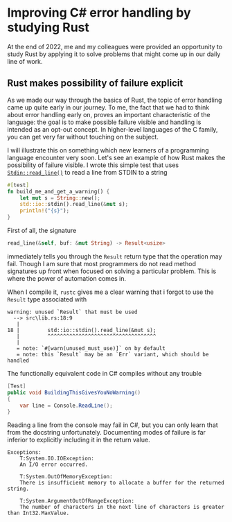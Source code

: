 # Improving C# error handling by studying Rust

At the end of 2022, me and my colleagues were provided an opportunity to study Rust by applying it
to solve problems that might come up in our daily line of work.

## Rust makes possibility of failure explicit

As we made our way through the basics of Rust, the topic of error handling came up quite early
in our journey. To me, the fact that we had to think about error handling early on, proves
an important characteristic of the language: the goal is to make possible failure visible
and handling is intended as an opt-out concept.
In higher-level languages of the C family, you can get very far without touching on the subject.

I will illustrate this on something which new learners of a programming language encounter very soon. Let's see an example of how Rust makes the possibility of failure visible. I wrote this simple
test that uses  [`Stdin::read_line()`](https://doc.rust-lang.org/std/io/struct.Stdin.html#method.read_line) to read a line from STDIN to a string

```Rust
#[test]
fn build_me_and_get_a_warning() {
    let mut s = String::new();
    std::io::stdin().read_line(&mut s);
    println!("{s}");
}
```

First of all, the signature

```Rust
read_line(&self, buf: &mut String) -> Result<usize>
```

immediately tells you through the `Result` return type that the operation may fail. Though I am
sure that most programmers do not read method signatures up front when focused on solving
a particular problem. This is where the power of automation comes in.

When I compile it, `rustc` gives me a clear warning that i forgot to use the `Result` type
associated with
```
warning: unused `Result` that must be used
  --> src\lib.rs:18:9
   |
18 |         std::io::stdin().read_line(&mut s);
   |         ^^^^^^^^^^^^^^^^^^^^^^^^^^^^^^^^^^^
   |
   = note: `#[warn(unused_must_use)]` on by default
   = note: this `Result` may be an `Err` variant, which should be handled
```

The functionally equivalent code in C# compiles without any trouble

```C#
[Test]
public void BuildingThisGivesYouNoWarning()
{
    var line = Console.ReadLine();
}
```

Reading a line from the console may fail in C#, but you can only learn that from the docstring
unfortunately. Documenting modes of failure is far inferior to explicitly including it in 
the return value.

```
Exceptions:
    T:System.IO.IOException:
    An I/O error occurred.

    T:System.OutOfMemoryException:
    There is insufficient memory to allocate a buffer for the returned string.

    T:System.ArgumentOutOfRangeException:
    The number of characters in the next line of characters is greater than Int32.MaxValue.
```